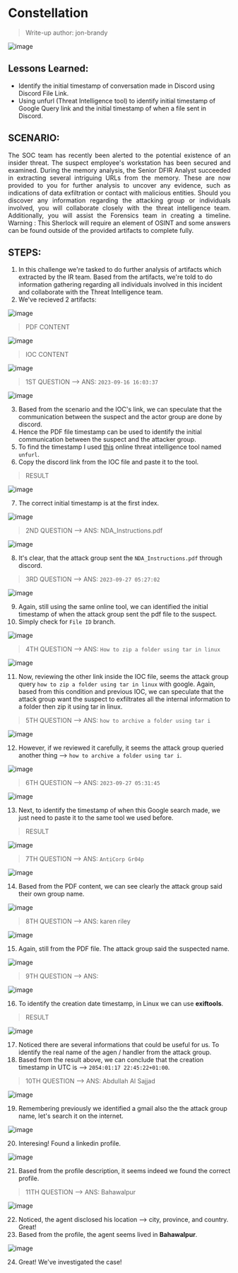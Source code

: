 # Constellation
> Write-up author: jon-brandy

![image](https://github.com/jon-brandy/hackthebox/assets/70703371/ba2e1093-d5e6-4c40-8216-af5076a4b300)


## Lessons Learned:
- Identify the initial timestamp of conversation made in Discord using Discord File Link.
- Using unfurl (Threat Intelligence tool) to identify initial timestamp of Google Query link and the initial timestamp of when a file sent in Discord.

## SCENARIO:
<p align="justify">
  The SOC team has recently been alerted to the potential existence of an insider threat. The suspect employee's workstation has been secured and examined. During the memory analysis, the Senior DFIR Analyst succeeded in extracting several intriguing URLs from the memory. These are now provided to you for further analysis to uncover any evidence, such as indications of data exfiltration or contact with malicious entities. Should you discover any information regarding the attacking group or individuals involved, you will collaborate closely with the threat intelligence team. Additionally, you will assist the Forensics team in creating a timeline. Warning : This Sherlock will require an element of OSINT and some answers can be found outside of the provided artifacts to complete fully.
</p>

## STEPS:
1. In this challenge we're tasked to do further analysis of artifacts which extracted by the IR team. Based from the artifacts, we're told to do information gathering regarding all individuals involved in this incident and collaborate with the Threat Intelligence team.
2. We've recieved 2 artifacts:

![image](https://github.com/jon-brandy/hackthebox/assets/70703371/84ca4c81-048a-4bf1-9a6a-d8256b9b35fc)


> PDF CONTENT

![image](https://github.com/jon-brandy/hackthebox/assets/70703371/87e56423-34db-4808-a3e9-28939f905be7)


> IOC CONTENT

![image](https://github.com/jon-brandy/hackthebox/assets/70703371/bc75456f-33c8-478b-811e-06d00f1e8698)


> 1ST QUESTION --> ANS: `2023-09-16 16:03:37`

![image](https://github.com/jon-brandy/hackthebox/assets/70703371/eff7f229-5af5-4c46-901e-5ee441911711)


3. Based from the scenario and the IOC's link, we can speculate that the communication between the suspect and the actor group are done by discord.
4. Hence the PDF file timestamp can be used to identify the initial communication between the suspect and the attacker group.
5. To find the timestamp I used [this](https://dfir.blog/unfurl/) online threat intelligence tool named `unfurl`.
6. Copy the discord link from the IOC file and paste it to the tool.

> RESULT

![image](https://github.com/jon-brandy/hackthebox/assets/70703371/a503a2f0-4290-4949-b60c-6f6606452d85)

7. The correct initial timestamp is at the first index.

![image](https://github.com/jon-brandy/hackthebox/assets/70703371/a3e5ba02-1608-4db1-b444-4049f62f8060)


> 2ND QUESTION --> ANS: NDA_Instructions.pdf

![image](https://github.com/jon-brandy/hackthebox/assets/70703371/b3d6a642-19f6-449d-99dc-8c8cf11d4852)


8. It's clear, that the attack group sent the `NDA_Instructions.pdf` through discord.

> 3RD QUESTION --> ANS: `2023-09-27 05:27:02`

![image](https://github.com/jon-brandy/hackthebox/assets/70703371/ee7bf1b0-8c12-4b1e-8272-6af79567b41d)


9. Again, still using the same online tool, we can identified the initial timestamp of when the attack group sent the pdf file to the suspect.
10. Simply check for `File ID` branch.

![image](https://github.com/jon-brandy/hackthebox/assets/70703371/d8fefcff-db22-4f86-89e7-ddbb9fd1a63a)


> 4TH QUESTION --> ANS: `How to zip a folder using tar in linux`

![image](https://github.com/jon-brandy/hackthebox/assets/70703371/09061d1d-9028-4acd-b060-274a335cb535)


11. Now, reviewing the other link inside the IOC file, seems the attack group query `how to zip a folder using tar in linux` with google. Again, based from this condition and previous IOC, we can speculate that the attack group want the suspect to exfiltrates all the internal information to a folder then zip it using tar in linux.

> 5TH QUESTION --> ANS: `how to archive a folder using tar i`

![image](https://github.com/jon-brandy/hackthebox/assets/70703371/ebdb8cf6-487e-41f3-88d0-11e8777e29d9)


12. However, if we reviewed it carefully, it seems the attack group queried another thing --> `how to archive a folder using tar i`. 

![image](https://github.com/jon-brandy/hackthebox/assets/70703371/4f582c68-6427-40dc-bd65-ddd5b94e2273)


> 6TH QUESTION --> ANS: `2023-09-27 05:31:45`

![image](https://github.com/jon-brandy/hackthebox/assets/70703371/37743e99-d015-4dff-b7e4-c59fcbc30d70)


13. Next, to identify the timestamp of when this Google search made, we just need to paste it to the same tool we used before.

> RESULT

![image](https://github.com/jon-brandy/hackthebox/assets/70703371/33006baf-c3ce-412c-9f3d-6fde5564f54b)


> 7TH QUESTION --> ANS: `AntiCorp Gr04p`

![image](https://github.com/jon-brandy/hackthebox/assets/70703371/336a8237-90a3-4af9-94e2-e54b5e79fe49)


14. Based from the PDF content, we can see clearly the attack group said their own group name.

![image](https://github.com/jon-brandy/hackthebox/assets/70703371/026ab207-f934-48fc-840a-7a6eb67634cf)



> 8TH QUESTION --> ANS: karen riley

![image](https://github.com/jon-brandy/hackthebox/assets/70703371/8b2b6906-fc91-4468-be70-62c26ee96610)


15. Again, still from the PDF file. The attack group said the suspected name.

![image](https://github.com/jon-brandy/hackthebox/assets/70703371/a62da64c-27f3-4366-a084-b3a2da7707d8)



> 9TH QUESTION --> ANS:

![image](https://github.com/jon-brandy/hackthebox/assets/70703371/c78303be-9c2a-4f36-a789-2e60bcfe418d)


16. To identify the creation date timestamp, in Linux we can use **exiftools**.

> RESULT

![image](https://github.com/jon-brandy/hackthebox/assets/70703371/549e3aab-1610-4d50-9680-0caf984c7d2c)


17. Noticed there are several informations that could be useful for us. To identify the real name of the agen / handler from the attack group.
18. Based from the result above, we can conclude that the creation timestamp in UTC is --> `2054:01:17 22:45:22+01:00`.

> 10TH QUESTION --> ANS: Abdullah Al Sajjad

![image](https://github.com/jon-brandy/hackthebox/assets/70703371/9ea88256-3146-4c41-8720-2e9ab8226055)


19. Remembering previously we identified a gmail also the the attack group name, let's search it on the internet.

![image](https://github.com/jon-brandy/hackthebox/assets/70703371/9fb667fd-b1e6-4182-a6cd-c210b60be394)


20. Interesing! Found a linkedin profile.

![image](https://github.com/jon-brandy/hackthebox/assets/70703371/88a4a352-94d8-4bcd-a01a-ba6b800e79b0)


21. Based from the profile description, it seems indeed we found the correct profile.

> 11TH QUESTION --> ANS: Bahawalpur

![image](https://github.com/jon-brandy/hackthebox/assets/70703371/00d6f74d-7377-4838-9dc2-46c948d6e3bc)


22. Noticed, the agent disclosed his location --> city, province, and country. Great!
23. Based from the profile, the agent seems lived in **Bahawalpur**.

![image](https://github.com/jon-brandy/hackthebox/assets/70703371/9e63dbc3-3b13-4e5e-a62a-8ab604d91e9d)


24. Great! We've investigated the case!
